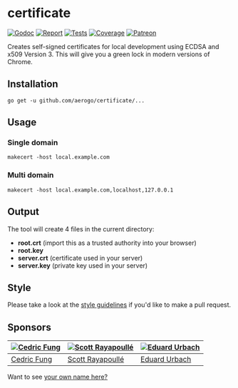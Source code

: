# certificate

[![Godoc][godoc-image]][godoc-url]
[![Report][report-image]][report-url]
[![Tests][tests-image]][tests-url]
[![Coverage][coverage-image]][coverage-url]
[![Patreon][patreon-image]][patreon-url]

Creates self-signed certificates for local development using ECDSA and x509 Version 3. This will give you a green lock in modern versions of Chrome.

## Installation

```shell
go get -u github.com/aerogo/certificate/...
```

## Usage

### Single domain

```shell
makecert -host local.example.com
```

### Multi domain

```shell
makecert -host local.example.com,localhost,127.0.0.1
```

## Output

The tool will create 4 files in the current directory:

* **root.crt** (import this as a trusted authority into your browser)
* **root.key**
* **server.crt** (certificate used in your server)
* **server.key** (private key used in your server)

## Style

Please take a look at the [style guidelines](https://github.com/akyoto/quality/blob/master/STYLE.md) if you'd like to make a pull request.

## Sponsors

| [![Cedric Fung](https://avatars3.githubusercontent.com/u/2269238?s=70&v=4)](https://github.com/cedricfung) | [![Scott Rayapoullé](https://avatars3.githubusercontent.com/u/11772084?s=70&v=4)](https://github.com/soulcramer) | [![Eduard Urbach](https://avatars3.githubusercontent.com/u/438936?s=70&v=4)](https://twitter.com/eduardurbach) |
| --- | --- | --- |
| [Cedric Fung](https://github.com/cedricfung) | [Scott Rayapoullé](https://github.com/soulcramer) | [Eduard Urbach](https://eduardurbach.com) |

Want to see [your own name here?](https://www.patreon.com/eduardurbach)

[godoc-image]: https://godoc.org/github.com/aerogo/certificate?status.svg
[godoc-url]: https://godoc.org/github.com/aerogo/certificate
[report-image]: https://goreportcard.com/badge/github.com/aerogo/certificate
[report-url]: https://goreportcard.com/report/github.com/aerogo/certificate
[tests-image]: https://cloud.drone.io/api/badges/aerogo/certificate/status.svg
[tests-url]: https://cloud.drone.io/aerogo/certificate
[coverage-image]: https://codecov.io/gh/aerogo/certificate/graph/badge.svg
[coverage-url]: https://codecov.io/gh/aerogo/certificate
[patreon-image]: https://img.shields.io/badge/patreon-donate-green.svg
[patreon-url]: https://www.patreon.com/eduardurbach
